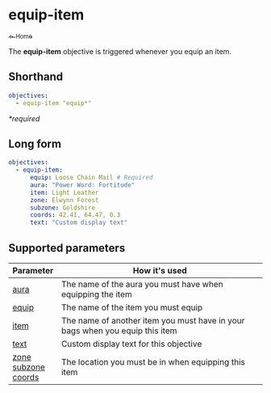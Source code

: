# equip-item

<a href="../index.md"><sub>← Home</sub></a>

The **equip-item** objective is triggered whenever you equip an item.

## Shorthand

```yaml
objectives:
  - equip-item "equip*"
```

_*required_

## Long form

```yaml
objectives:
  - equip-item:
      equip: Loose Chain Mail # Required
      aura: "Power Word: Fortitude"
      item: Light Leather
      zone: Elwynn Forest
      subzone: Goldshire
      coords: 42.41, 64.47, 0.3
      text: "Custom display text"
```

## Supported parameters

| Parameter | How it's used |
|---|---|
| [aura](../parameters/aura.md) | The name of the aura you must have when equipping the item |
| [equip](../parameters/equip.md) | The name of the item you must equip |
| [item](../parameters/item.md) | The name of another item you must have in your bags when you equip this item |
| [text](../parameters/text.md) | Custom display text for this objective |
| [zone](../parameters/zone.md)<br/>[subzone](../parameters/zone.md)<br/>[coords](../parameters/coords.md) | The location you must be in when equipping this item |
